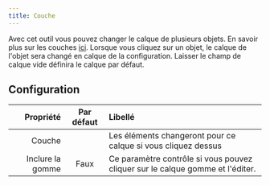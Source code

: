 ```yaml
---
title: Couche
---
```


Avec cet outil vous pouvez changer le calque de plusieurs objets. En savoir plus sur les couches [ici](../layers.md). Lorsque vous cliquez sur un objet, le calque de l'objet sera changé en calque de la configuration. Laisser le champ de calque vide définira le calque par défaut.

## Configuration

|        Propriété | Par défaut | Libellé                                                                       |
| ----------------:|:----------:|:----------------------------------------------------------------------------- |
|           Couche |            | Les éléments changeront pour ce calque si vous cliquez dessus                 |
| Inclure la gomme |    Faux    | Ce paramètre contrôle si vous pouvez cliquer sur le calque gomme et l'éditer. |
